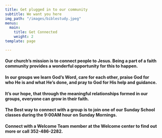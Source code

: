 ```yaml
---
title: Get plugged in to our community
subtitle: We want you here
img_path: "/images/biblestudy.jpeg"
menus:
  main:
    title: Get Connected
    weight: 2
template: page

---
```

#### Our church’s mission is to connect people to Jesus. Being a part of a faith community provides a wonderful opportunity for this to happen.

#### In our groups we learn God’s Word, care for each other, praise God for who He is and what He’s done, and pray to God for His help and guidance.

#### It’s our hope, that through the meaningful relationships formed in our groups, everyone can grow in their faith.

#### The Best way to connect with a group is to join one of our Sunday School classes during the 9:00AM hour on Sunday Mornings.

#### Connect with a Welcome Team member at the Welcome center to find out more or call 352-486-2282.